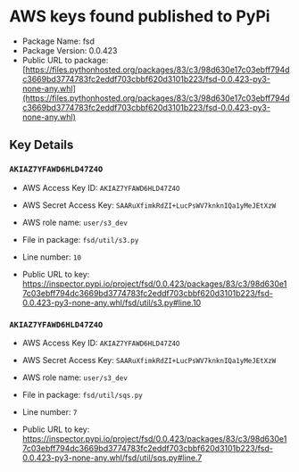 # AWS keys found published to PyPi

* Package Name: fsd
* Package Version: 0.0.423
* Public URL to package: [https://files.pythonhosted.org/packages/83/c3/98d630e17c03ebff794dc3669bd3774783fc2eddf703cbbf620d3101b223/fsd-0.0.423-py3-none-any.whl](https://files.pythonhosted.org/packages/83/c3/98d630e17c03ebff794dc3669bd3774783fc2eddf703cbbf620d3101b223/fsd-0.0.423-py3-none-any.whl)

## Key Details

### `AKIAZ7YFAWD6HLD47Z4O`

* AWS Access Key ID: `AKIAZ7YFAWD6HLD47Z4O`
* AWS Secret Access Key: `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` 
* AWS role name: `user/s3_dev`
* File in package: `fsd/util/s3.py`
* Line number: `10`

* Public URL to key: https://inspector.pypi.io/project/fsd/0.0.423/packages/83/c3/98d630e17c03ebff794dc3669bd3774783fc2eddf703cbbf620d3101b223/fsd-0.0.423-py3-none-any.whl/fsd/util/s3.py#line.10



### `AKIAZ7YFAWD6HLD47Z4O`

* AWS Access Key ID: `AKIAZ7YFAWD6HLD47Z4O`
* AWS Secret Access Key: `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` 
* AWS role name: `user/s3_dev`
* File in package: `fsd/util/sqs.py`
* Line number: `7`

* Public URL to key: https://inspector.pypi.io/project/fsd/0.0.423/packages/83/c3/98d630e17c03ebff794dc3669bd3774783fc2eddf703cbbf620d3101b223/fsd-0.0.423-py3-none-any.whl/fsd/util/sqs.py#line.7


